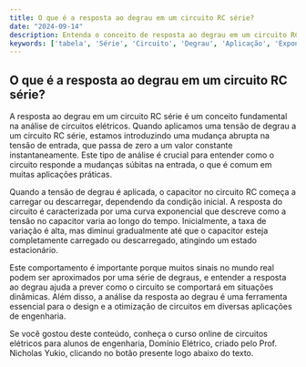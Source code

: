 ```yaml
---
title: O que é a resposta ao degrau em um circuito RC série?
date: "2024-09-14"
description: Entenda o conceito de resposta ao degrau em um circuito RC série e sua importância na análise de circuitos elétricos.
keywords: ['tabela', 'Série', 'Circuito', 'Degrau', 'Aplicação', 'Exponencial', 'Definição']
---
```


## O que é a resposta ao degrau em um circuito RC série?

A resposta ao degrau em um circuito RC série é um conceito fundamental na análise de circuitos elétricos. Quando aplicamos uma tensão de degrau a um circuito RC série, estamos introduzindo uma mudança abrupta na tensão de entrada, que passa de zero a um valor constante instantaneamente. Este tipo de análise é crucial para entender como o circuito responde a mudanças súbitas na entrada, o que é comum em muitas aplicações práticas.

Quando a tensão de degrau é aplicada, o capacitor no circuito RC começa a carregar ou descarregar, dependendo da condição inicial. A resposta do circuito é caracterizada por uma curva exponencial que descreve como a tensão no capacitor varia ao longo do tempo. Inicialmente, a taxa de variação é alta, mas diminui gradualmente até que o capacitor esteja completamente carregado ou descarregado, atingindo um estado estacionário.

Este comportamento é importante porque muitos sinais no mundo real podem ser aproximados por uma série de degraus, e entender a resposta ao degrau ajuda a prever como o circuito se comportará em situações dinâmicas. Além disso, a análise da resposta ao degrau é uma ferramenta essencial para o design e a otimização de circuitos em diversas aplicações de engenharia.

Se você gostou deste conteúdo, conheça o curso online de circuitos elétricos para alunos de engenharia, Domínio Elétrico, criado pelo Prof. Nicholas Yukio, clicando no botão presente logo abaixo do texto.